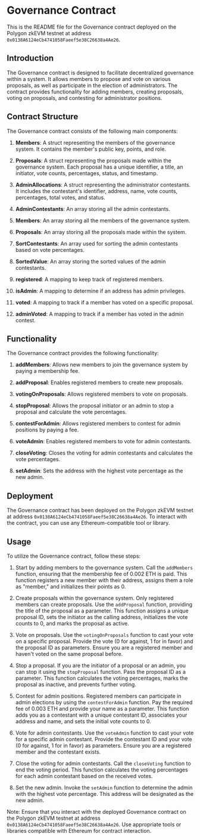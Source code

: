 # Governance Contract

This is the README file for the Governance contract deployed on the Polygon zkEVM testnet at address `0x0138A6124eCb4741058Faeef5e38C26638a4Ae26`.

## Introduction

The Governance contract is designed to facilitate decentralized governance within a system. It allows members to propose and vote on various proposals, as well as participate in the election of administrators. The contract provides functionality for adding members, creating proposals, voting on proposals, and contesting for administrator positions.

## Contract Structure

The Governance contract consists of the following main components:

1. **Members**: A struct representing the members of the governance system. It contains the member's public key, points, and role.

2. **Proposals**: A struct representing the proposals made within the governance system. Each proposal has a unique identifier, a title, an initiator, vote counts, percentages, status, and timestamp.

3. **AdminAllocations**: A struct representing the administrator contestants. It includes the contestant's identifier, address, name, vote counts, percentages, total votes, and status.

4. **AdminContestants**: An array storing all the admin contestants.

5. **Members**: An array storing all the members of the governance system.

6. **Proposals**: An array storing all the proposals made within the system.

7. **SortContestants**: An array used for sorting the admin contestants based on vote percentages.

8. **SortedValue**: An array storing the sorted values of the admin contestants.

9. **registered**: A mapping to keep track of registered members.

10. **isAdmin**: A mapping to determine if an address has admin privileges.

11. **voted**: A mapping to track if a member has voted on a specific proposal.

12. **adminVoted**: A mapping to track if a member has voted in the admin contest.

## Functionality

The Governance contract provides the following functionality:

1. **addMembers**: Allows new members to join the governance system by paying a membership fee.

2. **addProposal**: Enables registered members to create new proposals.

3. **votingOnProposals**: Allows registered members to vote on proposals.

4. **stopProposal**: Allows the proposal initiator or an admin to stop a proposal and calculate the vote percentages.

5. **contestForAdmin**: Allows registered members to contest for admin positions by paying a fee.

6. **voteAdmin**: Enables registered members to vote for admin contestants.

7. **closeVoting**: Closes the voting for admin contestants and calculates the vote percentages.

8. **setAdmin**: Sets the address with the highest vote percentage as the new admin.

## Deployment

The Governance contract has been deployed on the Polygon zkEVM testnet at address `0x0138A6124eCb4741058Faeef5e38C26638a4Ae26`. To interact with the contract, you can use any Ethereum-compatible tool or library.

## Usage

To utilize the Governance contract, follow these steps:

1. Start by adding members to the governance system. Call the `addMembers` function, ensuring that the membership fee of 0.002 ETH is paid. This function registers a new member with their address, assigns them a role as "member," and initializes their points as 0.

2. Create proposals within the governance system. Only registered members can create proposals. Use the `addProposal` function, providing the title of the proposal as a parameter. This function assigns a unique proposal ID, sets the initiator as the calling address, initializes the vote counts to 0, and marks the proposal as active.

3. Vote on proposals. Use the `votingOnProposals` function to cast your vote on a specific proposal. Provide the vote (0 for against, 1 for in favor) and the proposal ID as parameters. Ensure you are a registered member and haven't voted on the same proposal before.

4. Stop a proposal. If you are the initiator of a proposal or an admin, you can stop it using the `stopProposal` function. Pass the proposal ID as a parameter. This function calculates the voting percentages, marks the proposal as inactive, and prevents further voting.

5. Contest for admin positions. Registered members can participate in admin elections by using the `contestForAdmin` function. Pay the required fee of 0.003 ETH and provide your name as a parameter. This function adds you as a contestant with a unique contestant ID, associates your address and name, and sets the initial vote counts to 0.

6. Vote for admin contestants. Use the `voteAdmin` function to cast your vote for a specific admin contestant. Provide the contestant ID and your vote (0 for against, 1 for in favor) as parameters. Ensure you are a registered member and the contestant exists.

7. Close the voting for admin contestants. Call the `closeVoting` function to end the voting period. This function calculates the voting percentages for each admin contestant based on the received votes.

8. Set the new admin. Invoke the `setAdmin` function to determine the admin with the highest vote percentage. This address will be designated as the new admin.

Note: Ensure that you interact with the deployed Governance contract on the Polygon zkEVM testnet at address `0x0138A6124eCb4741058Faeef5e38C26638a4Ae26`. Use appropriate tools or libraries compatible with Ethereum for contract interaction.
